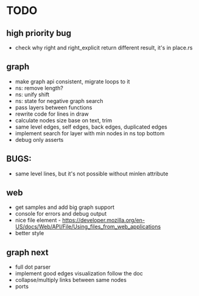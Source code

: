 # TODO

## high priority bug
* check why right and right_explicit return different result, it's in place.rs

## graph
* make graph api consistent, migrate loops to it
* ns: remove length?
* ns: unify shift
* ns: state for negative graph search
* pass layers between functions
* rewrite code for lines in draw
* calculate nodes size base on text, trim 
* same level edges, self edges, back edges, duplicated edges
* implement search for layer with min nodes in ns top bottom 
* debug only asserts

## BUGS:
* same level lines, but it's not possible without minlen attribute

## web
* get samples and add big graph support 
* console for errors and debug output
* nice file element - https://developer.mozilla.org/en-US/docs/Web/API/File/Using_files_from_web_applications
* better style

## graph next
* full dot parser
* implement good edges visualization follow the doc
* collapse/multiply links between same nodes
* ports